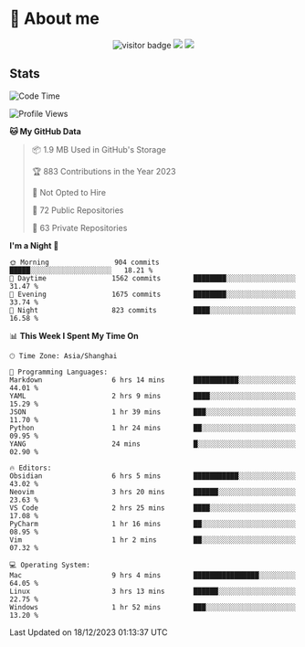 <!-- ![](https://youpai.roccoshi.top/img/20200804214216.png) -->

# 🧐 About me
 
<p align="center">
<img src="https://visitor-badge.laobi.icu/badge?page_id=Lincest.Lincest&title=hits" alt="visitor badge"/>
<a href="mailto:imroccoshi@gmail.com"><img src="https://img.shields.io/badge/gmail-imroccoshi%40gmail.com-red"></a>
<a href="https://blog.roccoshi.top"><img src="https://img.shields.io/badge/blog-roccoshi-green"></a>
</p>

## Stats

<!--START_SECTION:waka-->
![Code Time](http://img.shields.io/badge/Code%20Time-850%20hrs%2027%20mins-blue)

![Profile Views](http://img.shields.io/badge/Profile%20Views-1-blue)

**🐱 My GitHub Data** 

> 📦 1.9 MB Used in GitHub's Storage 
 > 
> 🏆 883 Contributions in the Year 2023
 > 
> 🚫 Not Opted to Hire
 > 
> 📜 72 Public Repositories 
 > 
> 🔑 63 Private Repositories 
 > 
**I'm a Night 🦉** 

```text
🌞 Morning                904 commits         █████░░░░░░░░░░░░░░░░░░░░   18.21 % 
🌆 Daytime                1562 commits        ████████░░░░░░░░░░░░░░░░░   31.47 % 
🌃 Evening                1675 commits        ████████░░░░░░░░░░░░░░░░░   33.74 % 
🌙 Night                  823 commits         ████░░░░░░░░░░░░░░░░░░░░░   16.58 % 
```


📊 **This Week I Spent My Time On** 

```text
🕑︎ Time Zone: Asia/Shanghai

💬 Programming Languages: 
Markdown                 6 hrs 14 mins       ███████████░░░░░░░░░░░░░░   44.01 % 
YAML                     2 hrs 9 mins        ████░░░░░░░░░░░░░░░░░░░░░   15.29 % 
JSON                     1 hr 39 mins        ███░░░░░░░░░░░░░░░░░░░░░░   11.70 % 
Python                   1 hr 24 mins        ██░░░░░░░░░░░░░░░░░░░░░░░   09.95 % 
YANG                     24 mins             █░░░░░░░░░░░░░░░░░░░░░░░░   02.90 % 

🔥 Editors: 
Obsidian                 6 hrs 5 mins        ███████████░░░░░░░░░░░░░░   43.02 % 
Neovim                   3 hrs 20 mins       ██████░░░░░░░░░░░░░░░░░░░   23.63 % 
VS Code                  2 hrs 25 mins       ████░░░░░░░░░░░░░░░░░░░░░   17.08 % 
PyCharm                  1 hr 16 mins        ██░░░░░░░░░░░░░░░░░░░░░░░   08.95 % 
Vim                      1 hr 2 mins         ██░░░░░░░░░░░░░░░░░░░░░░░   07.32 % 

💻 Operating System: 
Mac                      9 hrs 4 mins        ████████████████░░░░░░░░░   64.05 % 
Linux                    3 hrs 13 mins       ██████░░░░░░░░░░░░░░░░░░░   22.75 % 
Windows                  1 hr 52 mins        ███░░░░░░░░░░░░░░░░░░░░░░   13.20 % 
```


 Last Updated on 18/12/2023 01:13:37 UTC
<!--END_SECTION:waka-->



